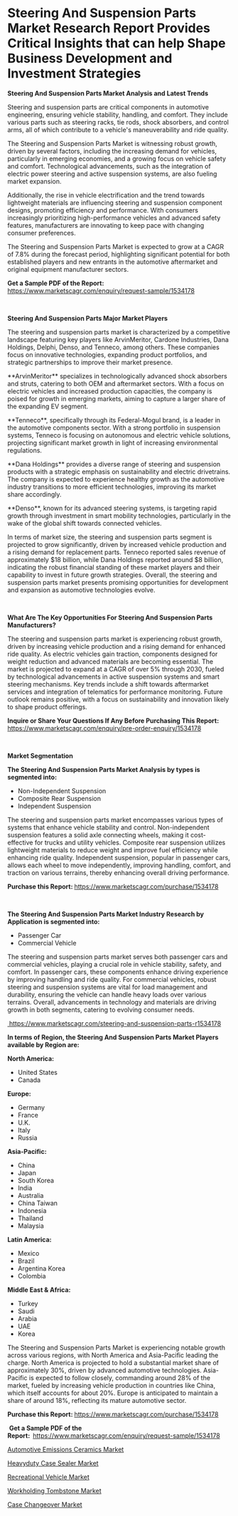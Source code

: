 <p><h1>Steering And Suspension Parts Market Research Report Provides Critical Insights that can help Shape Business Development and Investment Strategies</h1></p><p><strong>Steering And Suspension Parts Market Analysis and Latest Trends</strong></p>
<p><p>Steering and suspension parts are critical components in automotive engineering, ensuring vehicle stability, handling, and comfort. They include various parts such as steering racks, tie rods, shock absorbers, and control arms, all of which contribute to a vehicle's maneuverability and ride quality. </p><p>The Steering and Suspension Parts Market is witnessing robust growth, driven by several factors, including the increasing demand for vehicles, particularly in emerging economies, and a growing focus on vehicle safety and comfort. Technological advancements, such as the integration of electric power steering and active suspension systems, are also fueling market expansion. </p><p>Additionally, the rise in vehicle electrification and the trend towards lightweight materials are influencing steering and suspension component designs, promoting efficiency and performance. With consumers increasingly prioritizing high-performance vehicles and advanced safety features, manufacturers are innovating to keep pace with changing consumer preferences. </p><p>The Steering and Suspension Parts Market is expected to grow at a CAGR of 7.8% during the forecast period, highlighting significant potential for both established players and new entrants in the automotive aftermarket and original equipment manufacturer sectors.</p></p>
<p><strong>Get a Sample PDF of the Report:&nbsp;</strong> <a href="https://www.marketscagr.com/enquiry/request-sample/1534178?utm_campaign=1944&utm_medium=2&utm_source=Github&utm_content=ia&utm_term=30032025&utm_id=steering-and-suspension-parts">https://www.marketscagr.com/enquiry/request-sample/1534178</a></p>
<p>&nbsp;</p>
<p><strong>Steering And Suspension Parts Major Market Players</strong></p>
<p><p>The steering and suspension parts market is characterized by a competitive landscape featuring key players like ArvinMeritor, Cardone Industries, Dana Holdings, Delphi, Denso, and Tenneco, among others. These companies focus on innovative technologies, expanding product portfolios, and strategic partnerships to improve their market presence.</p><p>**ArvinMeritor** specializes in technologically advanced shock absorbers and struts, catering to both OEM and aftermarket sectors. With a focus on electric vehicles and increased production capacities, the company is poised for growth in emerging markets, aiming to capture a larger share of the expanding EV segment.</p><p>**Tenneco**, specifically through its Federal-Mogul brand, is a leader in the automotive components sector. With a strong portfolio in suspension systems, Tenneco is focusing on autonomous and electric vehicle solutions, projecting significant market growth in light of increasing environmental regulations.</p><p>**Dana Holdings** provides a diverse range of steering and suspension products with a strategic emphasis on sustainability and electric drivetrains. The company is expected to experience healthy growth as the automotive industry transitions to more efficient technologies, improving its market share accordingly.</p><p>**Denso**, known for its advanced steering systems, is targeting rapid growth through investment in smart mobility technologies, particularly in the wake of the global shift towards connected vehicles.</p><p>In terms of market size, the steering and suspension parts segment is projected to grow significantly, driven by increased vehicle production and a rising demand for replacement parts. Tenneco reported sales revenue of approximately $18 billion, while Dana Holdings reported around $8 billion, indicating the robust financial standing of these market players and their capability to invest in future growth strategies. Overall, the steering and suspension parts market presents promising opportunities for development and expansion as automotive technologies evolve.</p></p>
<p>&nbsp;</p>
<p><strong>What Are The Key Opportunities For Steering And Suspension Parts Manufacturers?</strong></p>
<p><p>The steering and suspension parts market is experiencing robust growth, driven by increasing vehicle production and a rising demand for enhanced ride quality. As electric vehicles gain traction, components designed for weight reduction and advanced materials are becoming essential. The market is projected to expand at a CAGR of over 5% through 2030, fueled by technological advancements in active suspension systems and smart steering mechanisms. Key trends include a shift towards aftermarket services and integration of telematics for performance monitoring. Future outlook remains positive, with a focus on sustainability and innovation likely to shape product offerings.</p></p>
<p><strong>Inquire or Share Your Questions If Any Before Purchasing This Report:</strong> <a href="https://www.marketscagr.com/enquiry/pre-order-enquiry/1534178?utm_campaign=1944&utm_medium=2&utm_source=Github&utm_content=ia&utm_term=30032025&utm_id=steering-and-suspension-parts">https://www.marketscagr.com/enquiry/pre-order-enquiry/1534178</a></p>
<p>&nbsp;</p>
<p><strong>Market Segmentation</strong></p>
<p><strong>The Steering And Suspension Parts Market Analysis by types is segmented into:</strong></p>
<p><ul><li>Non-Independent Suspension</li><li>Composite Rear Suspension</li><li>Independent Suspension</li></ul></p>
<p><p>The steering and suspension parts market encompasses various types of systems that enhance vehicle stability and control. Non-independent suspension features a solid axle connecting wheels, making it cost-effective for trucks and utility vehicles. Composite rear suspension utilizes lightweight materials to reduce weight and improve fuel efficiency while enhancing ride quality. Independent suspension, popular in passenger cars, allows each wheel to move independently, improving handling, comfort, and traction on various terrains, thereby enhancing overall driving performance.</p></p>
<p><strong>Purchase this Report:&nbsp;</strong><a href="https://www.marketscagr.com/purchase/1534178?utm_campaign=1944&utm_medium=2&utm_source=Github&utm_content=ia&utm_term=30032025&utm_id=steering-and-suspension-parts">https://www.marketscagr.com/purchase/1534178</a></p>
<p>&nbsp;</p>
<p><strong>The Steering And Suspension Parts Market Industry Research by Application is segmented into:</strong></p>
<p><ul><li>Passenger Car</li><li>Commercial Vehicle</li></ul></p>
<p><p>The steering and suspension parts market serves both passenger cars and commercial vehicles, playing a crucial role in vehicle stability, safety, and comfort. In passenger cars, these components enhance driving experience by improving handling and ride quality. For commercial vehicles, robust steering and suspension systems are vital for load management and durability, ensuring the vehicle can handle heavy loads over various terrains. Overall, advancements in technology and materials are driving growth in both segments, catering to evolving consumer needs.</p></p>
<p><a href="https://www.marketscagr.com/steering-and-suspension-parts-r1534178?utm_campaign=1944&utm_medium=2&utm_source=Github&utm_content=ia&utm_term=30032025&utm_id=steering-and-suspension-parts">&nbsp;https://www.marketscagr.com/steering-and-suspension-parts-r1534178</a></p>
<p><strong>In terms of Region, the Steering And Suspension Parts Market Players available by Region are:</strong></p>
<p>
    <p> <strong> North America: </strong>
        <ul>
            <li>United States</li>
            <li>Canada</li>
        </ul>
        </p> 
    <p> <strong> Europe: </strong>
        <ul>
            <li>Germany</li>
            <li>France</li>
            <li>U.K.</li>
            <li>Italy</li>
            <li>Russia</li>
        </ul>
        </p> 
    <p> <strong> Asia-Pacific: </strong>
        <ul>
            <li>China</li>
            <li>Japan</li>
            <li>South Korea</li>
            <li>India</li>
            <li>Australia</li>
            <li>China Taiwan</li>
            <li>Indonesia</li>
            <li>Thailand</li>
            <li>Malaysia</li>
        </ul>
        </p> 
    <p> <strong> Latin America: </strong>
        <ul>
            <li>Mexico</li>
            <li>Brazil</li>
            <li>Argentina Korea</li>
            <li>Colombia</li>
        </ul>
        </p> 
    <p> <strong> Middle East & Africa: </strong>
        <ul>
            <li>Turkey</li>
            <li>Saudi</li>
            <li>Arabia</li>
            <li>UAE</li>
            <li>Korea</li>
        </ul>
    </p>
    </p>
<p><p>The Steering and Suspension Parts Market is experiencing notable growth across various regions, with North America and Asia-Pacific leading the charge. North America is projected to hold a substantial market share of approximately 30%, driven by advanced automotive technologies. Asia-Pacific is expected to follow closely, commanding around 28% of the market, fueled by increasing vehicle production in countries like China, which itself accounts for about 20%. Europe is anticipated to maintain a share of around 18%, reflecting its mature automotive sector.</p></p>
<p><strong>Purchase this Report: </strong><a href="https://www.marketscagr.com/purchase/1534178?utm_campaign=1944&utm_medium=2&utm_source=Github&utm_content=ia&utm_term=30032025&utm_id=steering-and-suspension-parts">https://www.marketscagr.com/purchase/1534178</a></p>
<p>&nbsp;<strong>Get a Sample PDF of the Report:&nbsp;&nbsp;</strong><a href="https://www.marketscagr.com/enquiry/request-sample/1534178?utm_campaign=1944&utm_medium=2&utm_source=Github&utm_content=ia&utm_term=30032025&utm_id=steering-and-suspension-parts">https://www.marketscagr.com/enquiry/request-sample/1534178</a></p>
<p><strong></strong></p>
<p><p><a href="https://github.com/dubelsuehsik/Market-Research-Report-List-1/blob/main/automotive-emissions-ceramics-market.md?utm_campaign=1944&utm_medium=2&utm_source=Github&utm_content=ia&utm_term=30032025&utm_id=steering-and-suspension-parts">Automotive Emissions Ceramics Market</a></p><p><a href="https://www.linkedin.com/pulse/heavyduty-case-sealer-market-size-growing-cagr-108-from-dzxfe?utm_campaign=1944&utm_medium=2&utm_source=Github&utm_content=ia&utm_term=30032025&utm_id=steering-and-suspension-parts">Heavyduty Case Sealer Market</a></p><p><a href="https://github.com/lolahberkik5/Market-Research-Report-List-1/blob/main/recreational-vehicle-market.md?utm_campaign=1944&utm_medium=2&utm_source=Github&utm_content=ia&utm_term=30032025&utm_id=steering-and-suspension-parts">Recreational Vehicle Market</a></p><p><a href="https://www.linkedin.com/pulse/breaking-down-workholding-tombstone-market-growth-64-cagr-expected-w0xce?utm_campaign=1944&utm_medium=2&utm_source=Github&utm_content=ia&utm_term=30032025&utm_id=steering-and-suspension-parts">Workholding Tombstone Market</a></p><p><a href="https://www.linkedin.com/pulse/projected-revenue-growth-case-changeover-market-76-cagr-lwlje?utm_campaign=1944&utm_medium=2&utm_source=Github&utm_content=ia&utm_term=30032025&utm_id=steering-and-suspension-parts">Case Changeover Market</a></p></p>
